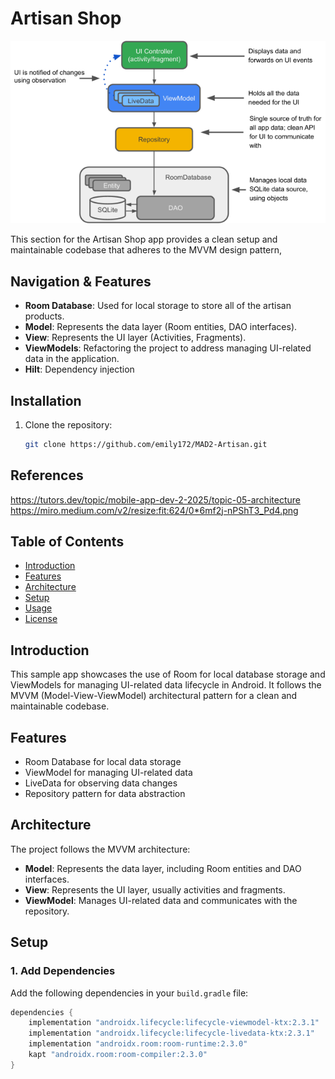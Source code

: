 # Artisan Shop

![img_2.png](img_2.png)

This section for the Artisan Shop app provides a clean setup and maintainable codebase that adheres to the MVVM design pattern, 

## Navigation & Features

- **Room Database**: Used for local storage to store all of the artisan products.
- **Model**: Represents the data layer (Room entities, DAO interfaces).
- **View**: Represents the UI layer (Activities, Fragments).
- **ViewModels**: Refactoring the project to address managing UI-related data in the application.
- **Hilt**: Dependency injection


## Installation

1. Clone the repository:
   ```sh
   git clone https://github.com/emily172/MAD2-Artisan.git

## References
https://tutors.dev/topic/mobile-app-dev-2-2025/topic-05-architecture
https://miro.medium.com/v2/resize:fit:624/0*6mf2j-nPShT3_Pd4.png





















## Table of Contents

- [Introduction](#introduction)
- [Features](#features)
- [Architecture](#architecture)
- [Setup](#setup)
- [Usage](#usage)
- [License](#license)

## Introduction

This sample app showcases the use of Room for local database storage and ViewModels for managing UI-related data lifecycle in Android. It follows the MVVM (Model-View-ViewModel) architectural pattern for a clean and maintainable codebase.

## Features

- Room Database for local data storage
- ViewModel for managing UI-related data
- LiveData for observing data changes
- Repository pattern for data abstraction

## Architecture

The project follows the MVVM architecture:
- **Model**: Represents the data layer, including Room entities and DAO interfaces.
- **View**: Represents the UI layer, usually activities and fragments.
- **ViewModel**: Manages UI-related data and communicates with the repository.

## Setup

### 1. Add Dependencies

Add the following dependencies in your `build.gradle` file:

```groovy
dependencies {
    implementation "androidx.lifecycle:lifecycle-viewmodel-ktx:2.3.1"
    implementation "androidx.lifecycle:lifecycle-livedata-ktx:2.3.1"
    implementation "androidx.room:room-runtime:2.3.0"
    kapt "androidx.room:room-compiler:2.3.0"
}
